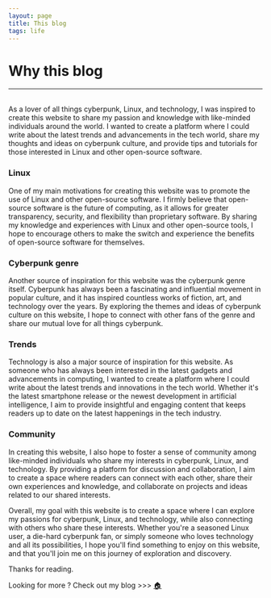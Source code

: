 ```yaml
---
layout: page
title: This blog
tags: life
---
```


# Why this blog
---

<br/>
As a lover of all things cyberpunk, Linux, and technology, I was inspired to create this website to share my passion and knowledge with like-minded individuals around the world. I wanted to create a platform where I could write about the latest trends and advancements in the tech world, share my thoughts and ideas on cyberpunk culture, and provide tips and tutorials for those interested in Linux and other open-source software.


### Linux  
One of my main motivations for creating this website was to promote the use of Linux and other open-source software. I firmly believe that open-source software is the future of computing, as it allows for greater transparency, security, and flexibility than proprietary software. By sharing my knowledge and experiences with Linux and other open-source tools, I hope to encourage others to make the switch and experience the benefits of open-source software for themselves.


### Cyberpunk genre
Another source of inspiration for this website was the cyberpunk genre itself. Cyberpunk has always been a fascinating and influential movement in popular culture, and it has inspired countless works of fiction, art, and technology over the years. By exploring the themes and ideas of cyberpunk culture on this website, I hope to connect with other fans of the genre and share our mutual love for all things cyberpunk.


### Trends
Technology is also a major source of inspiration for this website. As someone who has always been interested in the latest gadgets and advancements in computing, I wanted to create a platform where I could write about the latest trends and innovations in the tech world. Whether it's the latest smartphone release or the newest development in artificial intelligence, I aim to provide insightful and engaging content that keeps readers up to date on the latest happenings in the tech industry.


### Community
In creating this website, I also hope to foster a sense of community among like-minded individuals who share my interests in cyberpunk, Linux, and technology. By providing a platform for discussion and collaboration, I aim to create a space where readers can connect with each other, share their own experiences and knowledge, and collaborate on projects and ideas related to our shared interests.

Overall, my goal with this website is to create a space where I can explore my passions for cyberpunk, Linux, and technology, while also connecting with others who share these interests. Whether you're a seasoned Linux user, a die-hard cyberpunk fan, or simply someone who loves technology and all its possibilities, I hope you'll find something to enjoy on this website, and that you'll join me on this journey of exploration and discovery.  
  
Thanks for reading.


Looking for more ?
Check out my blog >>> [🏠](https://shellshock.lol)
